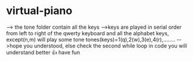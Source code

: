 # virtual-piano
--> the tone folder contain all the keys
-->keys are played in serial order from left to right of the qwerty keyboard
  and all the alphabet keys, except(n,m) will play some tone
  tones(keys)=1(q),2(w),3(e),4(r),........
-->hope you understood, else check the second while loop in code you will understand better 👍
have fun
